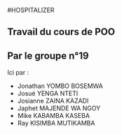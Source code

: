 #HOSPITALIZER
## Travail du cours de POO
**Par le groupe n°19**
--
Ici par :
* Jonathan YOMBO BOSEMWA
* Josué YENGA NTETI
* Josianne ZAINA KAZADI
* Japhet MAJENDE WA NGOY
* Mike KABAMBA KASEBA
* Ray KISIMBA MUTIKAMBA